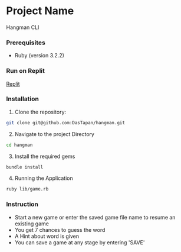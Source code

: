 # Project Name

Hangman CLI

### Prerequisites

- Ruby (version 3.2.2)

### Run on Replit

[Replit](https://replit.com/@TapanDas/hangman)

### Installation

1. Clone the repository:

```bash
git clone git@github.com:DasTapan/hangman.git
```

2. Navigate to the project Directory

```bash
cd hangman
```

3. Install the required gems

```bash
bundle install
```

4. Running the Application

```bash
ruby lib/game.rb
```

### Instruction

- Start a new game or enter the saved game file name to resume an existing game
- You get 7 chances to guess the word
- A Hint about word is given
- You can save a game at any stage by entering 'SAVE'
